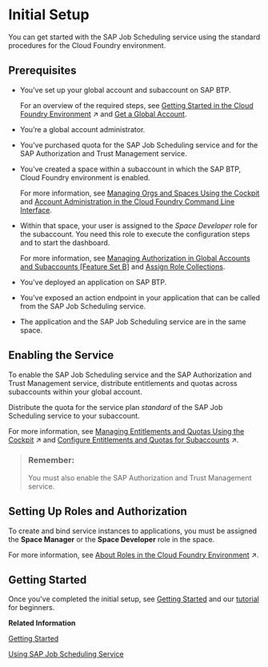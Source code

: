 <!-- loio0adb6552e0914958a7a68f0ddbedfd32 -->

# Initial Setup

You can get started with the SAP Job Scheduling service using the standard procedures for the Cloud Foundry environment.



<a name="loio0adb6552e0914958a7a68f0ddbedfd32__section_wkn_wmn_sjb"/>

## Prerequisites

-   You've set up your global account and subaccount on SAP BTP.

    For an overview of the required steps, see [Getting Started in the Cloud Foundry Environment](https://help.sap.com/viewer/65de2977205c403bbc107264b8eccf4b/Cloud/en-US/b328cc89ea14484d9655b8cfb8efb508.html "Get onboarded in the Cloud Foundry environment of SAP BTP. Follow the workflows for trial or customer accounts or subscribe to business applications.") :arrow_upper_right: and [Get a Global Account](https://help.sap.com/viewer/65de2977205c403bbc107264b8eccf4b/Cloud/en-US/d61c2819034b48e68145c45c36acba6e.html).

-   You’re a global account administrator.

-   You've purchased quota for the SAP Job Scheduling service and for the SAP Authorization and Trust Management service.

-   You’ve created a space within a subaccount in which the SAP BTP, Cloud Foundry environment is enabled.

    For more information, see [Managing Orgs and Spaces Using the Cockpit](https://help.sap.com/viewer/65de2977205c403bbc107264b8eccf4b/Cloud/en-US/c4c25cc63ac845779f76202360f98694.html) and [Account Administration in the Cloud Foundry Command Line Interface](https://help.sap.com/viewer/65de2977205c403bbc107264b8eccf4b/Cloud/en-US/927377f33f9b42be9f1b610ef5c33355.html).

-   Within that space, your user is assigned to the *Space Developer* role for the subaccount. You need this role to execute the configuration steps and to start the dashboard.

    For more information, see [Managing Authorization in Global Accounts and Subaccounts \[Feature Set B\]](https://help.sap.com/viewer/65de2977205c403bbc107264b8eccf4b/Cloud/en-US/0039cf082d3d43eba9200fe15647922a.html) and [Assign Role Collections](https://help.sap.com/viewer/65de2977205c403bbc107264b8eccf4b/Cloud/en-US/9e1bf57130ef466e8017eab298b40e5e.html).

-   You've deployed an application on SAP BTP.

-   You've exposed an action endpoint in your application that can be called from the SAP Job Scheduling service.

-   The application and the SAP Job Scheduling service are in the same space.




<a name="loio0adb6552e0914958a7a68f0ddbedfd32__section_q4q_wmn_sjb"/>

## Enabling the Service

To enable the SAP Job Scheduling service and the SAP Authorization and Trust Management service, distribute entitlements and quotas across subaccounts within your global account.

Distribute the quota for the service plan *standard* of the SAP Job Scheduling service to your subaccount.

For more information, see [Managing Entitlements and Quotas Using the Cockpit](https://help.sap.com/viewer/65de2977205c403bbc107264b8eccf4b/Cloud/en-US/c8248745dde24afb91479361de336111.html "When you purchase an enterprise account, you are entitled to use a specific set of resources, such as the amount of memory that can be allocated to your applications.") :arrow_upper_right: and [Configure Entitlements and Quotas for Subaccounts](https://help.sap.com/viewer/65de2977205c403bbc107264b8eccf4b/Cloud/en-US/5ba357b4fa1e4de4b9fcc4ae771609da.html "Assign entitlements to subaccounts by adding service plans and distribute the quotas available in your global account to your subaccounts using the SAP BTP cockpit.") :arrow_upper_right:.

> ### Remember:  
> You must also enable the SAP Authorization and Trust Management service.



<a name="loio0adb6552e0914958a7a68f0ddbedfd32__section_bys_bnn_sjb"/>

## Setting Up Roles and Authorization

To create and bind service instances to applications, you must be assigned the **Space Manager** or the **Space Developer** role in the space.

For more information, see [About Roles in the Cloud Foundry Environment](https://help.sap.com/viewer/65de2977205c403bbc107264b8eccf4b/Cloud/en-US/09076385086b4da3bd1808d5ef572862.html "Roles determine which features users can view and access, and which actions they can initiate.") :arrow_upper_right:.



<a name="loio0adb6552e0914958a7a68f0ddbedfd32__section_fj2_g45_sjb"/>

## Getting Started

Once you've completed the initial setup, see [Getting Started](30---Getting-Started/getting-started-02e4e8b.md) and our [tutorial](https://blogs.sap.com/2019/11/25/using-job-scheduler-in-sap-cloud-platform-0-intro-and-prep/) for beginners.

**Related Information**  


[Getting Started](30---Getting-Started/getting-started-02e4e8b.md "Once you've completed the initial setup for SAP Job Scheduling service, to use the service you create a service instance and bind it to your application.")

[Using SAP Job Scheduling Service](40---Using-JOB-SCHDULR-TITLE/using-sap-job-scheduling-service-9d48597.md "Define and manage one-time and recurring jobs using flexible schedules.")

